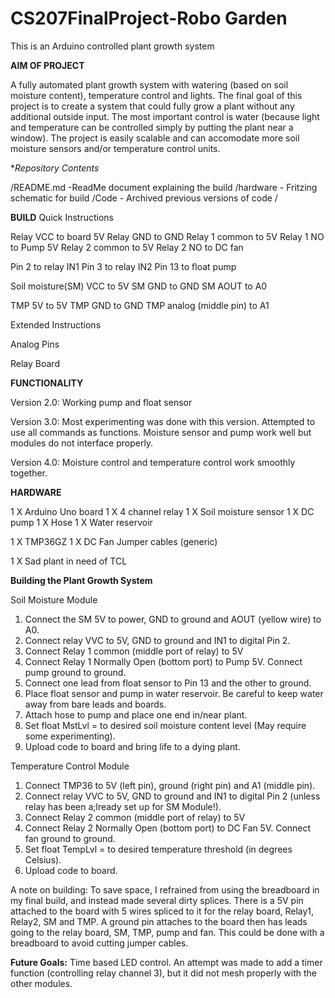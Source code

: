 # CS207FinalProject-Robo Garden
This is an Arduino controlled plant growth system

**AIM OF PROJECT**

A fully automated plant growth system with watering (based on soil moisture content), temperature control and lights. The final goal of this project is to create a system that could fully grow a plant without any additional outside input. The most important control is water (because light and temperature can be controlled simply by putting the plant near a window). The project is easily scalable and can accomodate more soil moisture sensors and/or temperature control units. 

**Repository Contents*

/README.md -ReadMe document explaining the build
/hardware - Fritzing schematic for build
/Code - Archived previous versions of code
/

**BUILD**
Quick Instructions

Relay VCC to board 5V
Relay GND to GND
Relay 1 common to 5V
Relay 1 NO to Pump 5V
Relay 2 common to 5V
Relay 2 NO to DC fan

Pin 2 to relay IN1
Pin 3 to relay IN2
Pin 13 to float pump 

Soil moisture(SM) VCC to 5V
SM GND to GND
SM AOUT to A0

TMP 5V to 5V
TMP GND to GND
TMP analog (middle pin) to A1

Extended Instructions

Analog Pins


Relay Board


**FUNCTIONALITY**

Version 2.0: Working pump and float sensor

Version 3.0: Most experimenting was done with this version. Attempted to use all commands as functions. Moisture sensor and pump work well but modules do not interface properly. 

Version 4.0: Moisture control and temperature control work smoothly together. 

**HARDWARE**

1 X Arduino Uno board
1 X 4 channel relay
1 X Soil moisture sensor
1 X DC pump
1 X Hose
1 X Water reservoir

1 X TMP36GZ
1 X DC Fan
Jumper cables (generic)

1 X Sad plant in need of TCL

**Building the Plant Growth System**

Soil Moisture Module
1. Connect the SM 5V to power, GND to ground and AOUT (yellow wire) to A0. 
2. Connect relay VVC to 5V, GND to ground and IN1 to digital Pin 2. 
3. Connect Relay 1 common (middle port of relay) to 5V
4. Connect Relay 1 Normally Open (bottom port) to Pump 5V. Connect pump ground to ground. 
5. Connect one lead from float sensor to Pin 13 and the other to ground. 
6. Place float sensor and pump in water reservoir. Be careful to keep water away from bare leads and boards. 
7. Attach hose to pump and place one end in/near plant.
8. Set float MstLvl = to desired soil moisture content level (May require some experimenting).
9. Upload code to board and bring life to a dying plant.

Temperature Control Module
1. Connect TMP36 to 5V (left pin), ground (right pin) and A1 (middle pin).
2. Connect relay VVC to 5V, GND to ground and IN1 to digital Pin 2 (unless relay has been a;lready set up for SM Module!). 
3. Connect Relay 2 common (middle port of relay) to 5V
4. Connect Relay 2 Normally Open (bottom port) to DC Fan 5V. Connect  fan ground to ground. 
5. Set float TempLvl = to desired temperature threshold (in degrees Celsius).
6. Upload code to board. 

A note on building:
To save space, I refrained from using the breadboard in my final build, and instead made several dirty splices. There is a 5V pin attached to the board with 5 wires spliced to it for the relay board, Relay1, Relay2, SM and TMP. A ground pin attaches to the board then has leads going to the relay board, SM, TMP, pump and fan. This could be done with a breadboard to avoid cutting jumper cables. 

**Future Goals:**
Time based LED control. An attempt was made to add a timer function (controlling relay channel 3), but it did not mesh properly with the other modules. 


